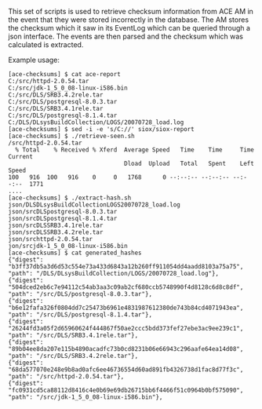 This set of scripts is used to retrieve checksum information from ACE AM in the
event that they were stored incorrectly in the database. The AM stores the
checksum which it saw in its EventLog which can be queried through a json 
interface. The events are then parsed and the checksum which was calculated is
extracted.

Example usage:
```
[ace-checksums] $ cat ace-report 
C:/src/httpd-2.0.54.tar
C:/src/jdk-1_5_0_08-linux-i586.bin
C:/src/DLS/SRB3.4.2rele.tar
C:/src/DLS/postgresql-8.0.3.tar
C:/src/DLS/SRB3.4.1rele.tar
C:/src/DLS/postgresql-8.1.4.tar
C:/DLS/DLsysBuildCollection/LOGS/20070728_load.log
[ace-checksums] $ sed -i -e 's/C://' siox/siox-report 
[ace-checksums] $ ./retrieve-seen.sh 
/src/httpd-2.0.54.tar
  % Total    % Received % Xferd  Average Speed   Time    Time     Time  Current
                                 Dload  Upload   Total   Spent    Left  Speed
100   916  100   916    0     0   1768      0 --:--:-- --:--:-- --:--:--  1771
....
[ace-checksums] $ ./extract-hash.sh 
json/DLSDLsysBuildCollectionLOGS20070728_load.log
json/srcDLSpostgresql-8.0.3.tar
json/srcDLSpostgresql-8.1.4.tar
json/srcDLSSRB3.4.1rele.tar
json/srcDLSSRB3.4.2rele.tar
json/srchttpd-2.0.54.tar
jon/srcjdk-1_5_0_08-linux-i586.bin
[ace-checksums] $ cat generated_hashes
{"digest": "b3ff37db5a3d6d53c554e73a433d6843a12b260ff911054dd4aadd8103a75a75", "path": "/DLS/DLsysBuildCollection/LOGS/20070728_load.log"},
{"digest": "504dced2eb6c7e94112c54ab3aa3c09ab2cf680ccb5748990f4d8128c6d8c8df", "path": "/src/DLS/postgresql-8.0.3.tar"},
{"digest": "b6e12fafa326f0804dd7c25473b6961e4831987612380de743b84cd4071943ea", "path": "/src/DLS/postgresql-8.1.4.tar"},
{"digest": "26244fd3a05f2d65960624f444867f50ae2ccc5bdd373fef27ebe3ac9ee239c1", "path": "/src/DLS/SRB3.4.1rele.tar"},
{"digest": "89b04ee8da207e115b4890acadfc73b0cd8231b06e66943c296aafe64ea14d08", "path": "/src/DLS/SRB3.4.2rele.tar"},
{"digest": "68da577070e248e9b8ad0afc6ee46736554d60ad891fb4326738d1fac8d77f3c", "path": "/src/httpd-2.0.54.tar"},
{"digest": "fc0931cd5ca88112d8416c4e0b69e69db26715bb6f4466f51c0964b0bf575090", "path": "/src/jdk-1_5_0_08-linux-i586.bin"},

```
